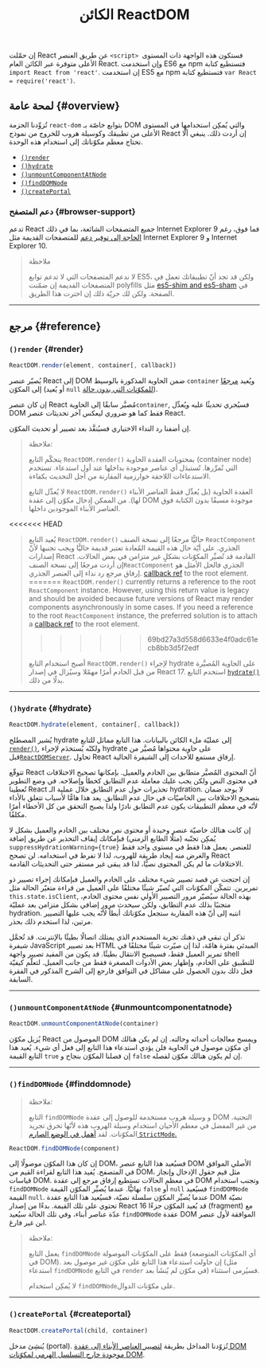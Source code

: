 ﻿---
id: react-dom
title: الكائن ReactDOM
layout: docs
category: Reference
permalink: docs/react-dom.html
---

إن حمّلت React عن طريق العنصر ‎`<script>‎ `فستكون هذه الواجهة ذات المستوى الأعلى متوفرة عبر الكائن العام React. وإن استخدمت ES6 مع npm فتستطيع كتابة ‎`import React from 'react'`‎. إن استخدمت ES5 مع npm فتستطيع كتابة ‎`var React = require('react')`‎.

## لمحة عامة {#overview}

تُزوِّدنا الحزمة `react-dom` بتوابع خاصّة بـ DOM والتي يُمكِن استخدامها في المستوى الأعلى من تطبيقك وكوسيلة هروب للخروج من نموذج React إن أردت ذلك. ينبغي ألّا تحتاج معظم مكوّناتك إلى استخدام هذه الوحدة.

- [`()render`](#render)
- [`()hydrate`](#hydrate)
- [`()unmountComponentAtNode`](#unmountcomponentatnode)
- [`()findDOMNode`](#finddomnode)
- [`()createPortal`](#createportal)

### دعم المتصفح {#browser-support}

تدعم React جميع المتصفحات الشائعة، بما في ذلك Internet Explorer 9 فما فوق، رغم [الحاجة إلى توفير دعم](/docs/javascript-environment-requirements.html) للمتصفحات القديمة مثل Internet Explorer 9 و Internet Explorer 10.

> ملاحظة
>
> لا ندعم المتصفحات التي لا تدعم توابع ES5، ولكن قد تجد أنّ تطبيقاتك تعمل في المتصفحات القديمة إن ضمّنت polyfills مثل [es5-shim and es5-sham](https://github.com/es-shims/es5-shim) في الصفحة. ولكن لك حريّة ذلك إن اخترت هذا الطريق.

* * *

## مرجع {#reference}

### `()render` {#render}

```javascript
ReactDOM.render(element, container[, callback])
```

يُصيّر عنصر React إلى DOM ضمن الحاوية المذكورة بالوسيط `container` ويُعيد [مرجعًا](/docs/more-about-refs.html) إلى المكوّن (أو يُعيد `null` [للمكوّنات التي بدون حالة](/docs/components-and-props.html#function-and-class-components)).

إن كان عنصر React مُصيَّر سابقًا إلى الحاوية`container`, فسيُجري تحديثًا عليه ويُعدِّل DOM فقط كما هو ضروري ليعكس آخر تحديثات عنصر React.

إن أضفنا رد النداء الاختياري فسيُنفَّذ بعد تصيير أو تحديث المكوّن.

> ملاحظة:
>
> يتحكّم التابع `ReactDOM.render()` بمحتويات العقدة الحاوية (container node)  التي تُمرِّرها. تُستبدَل أي عناصر موجودة بداخلها عند أول استدعاء. تستخدم الاستدعاءات اللاحقة خوارزمية المقارنة من أجل التحديث بكفاءة.
>
> لا يُعدِّل التابع `ReactDOM.render()`   العقدة الحاوية (بل يُعدِّل فقط العناصر الأبناء لها). من الممكن إدخال مكوّن إلى عقدة DOM موجودة مسبقًا بدون الكتابة فوق العناصر الأبناء الموجودين داخلها.
>
<<<<<<< HEAD
> يُعيد التابع `ReactDOM.render()` حاليًّا مرجعًا إلى نسخة الصنف `ReactComponent` الجذري. على أيّة حال هذه القيمة المُعادة تعتبر قديمة حاليًّا ويجب تجنبها لأنّ إصدارات React القادمة قد تُصيِّر المكوّنات بشكلٍ غير متزامن في بعض الحالات. إن أردت مرجعًا إلى نسخة الصنف`ReactComponent`  الجذري فالحل الأمثل هو إرفاق مرجع رد نداء إلى العنصر الجذري.
> [callback ref](/docs/more-about-refs.html#the-ref-callback-attribute) to the root element.
=======
> `ReactDOM.render()` currently returns a reference to the root `ReactComponent` instance. However, using this return value is legacy
> and should be avoided because future versions of React may render components asynchronously in some cases. If you need a reference to the root `ReactComponent` instance, the preferred solution is to attach a
> [callback ref](/docs/refs-and-the-dom.html#callback-refs) to the root element.
>>>>>>> 69bd27a3d558d6633e4f0adc61ecb8bb3d5f2edf
>
> أصبح استخدام التابع `ReactDOM.render()` لإجراء hydrate على الحاوية المُصيَّرة من قبل الخادم أمرًا مهمًلا وسيُزال في إصدار React 17. استخدم التابع [`hydrate()`](#hydrate) بدلًا من ذلك.

* * *

### `()hydrate` {#hydrate}

```javascript
ReactDOM.hydrate(element, container[, callback])
```

يُشير المصطلح hydrate إلى عمليّة ملء الكائن بالبيانات. هذا التابع مماثل للتابع [`render()`](#render), ولكنّه يُستخدَم لإجراء hydrate على حاوية محتواها مُصيَّر من قبل[`ReactDOMServer`](/docs/react-dom-server.html). تحاول React إرفاق مستمع للأحداث إلى الشيفرة الحالية.

تتوقّع React أنّ المحتوى المُصيَّر متطابق بين الخادم والعميل. بإمكانها تصحيح الاختلافات في محتوى النص ولكن يجب عليك معاملة عدم التطابق كخطأ وإصلاحه. في وضع التطوير تُعطينا React تحذيرات حول عدم التطابق خلال عملية الـ hydration. لا يوجد ضمان بتصحيح الاختلافات بين الخاصيّات في حال عدم التطابق. يعد هذا هامًّا لأسباب تتعلق بالأداء لأنّه في معظم التطبيقات يكون عدم التطابق نادرًا ولذا يصبح التحقق من كل الأخطاء أمرًا مكلفًا.

إن كانت هنالك خاصيّة عنصر وحيدة أو محتوى نص مختلف بين الخادم والعميل بشكل لا يُمكِن تجنّبه (مثلًا الطابع الزمني) فبإمكانك إيقاف التحذير عن طريق إضافة  `suppressHydrationWarning={true}` للعنصر. يعمل هذا فقط في مستوى واحد فقط والغرض منه إيجاد طريقة للهروب، لذا لا تفرط في استخدامه. لن تصحح React الاختلافات ما لم يكن المحتوى نصيًّا، لذا قد يبقى غير مستقر حتى التحديثات القادمة.

إن احتجت عن قصد تصيير شيء مختلف على الخادم والعميل فبإمكانك إجراء تصيير ذو تمريرين. تتمكّن المكوّنات التي تُصيّر شيئًا مختلفًا على العميل من قراءة متغيّر الحالة مثل  `this.state.isClient`, بهذه الحالة سيُصيّر مرور التصيير الأولي نفس محتوى الخادم، متجنبًا بذلك عدم التطابق، ولكن سيحدث مرور إضافي بشكل متزامن بعد عمليّة hydration. انتبه إلى أنّ هذه المقاربة ستجعل مكوّناتك أبطأ لأنّه يجب عليها التصيير مرتين، لذا استخدم ذلك بحذر.

تذكر أن تبقي في ذهنك تجربة المستخدم الذي يمتلك اتصالًا بطيئًا بالإنترنت. قد تُحمَّل شيفرة JavaScript بعد تصيير HTML المبدئي بفترة هامّة، لذا إن صيّرت شيئًا مختلفًا في تمرير العميل فقط، فسيصبح الانتقال بطيئًا. قد يكون من المفيد تصيير واجهة shell للتطبيق على الخادم، وإظهار بعض الأدوات المصغرة فقط من جانب العميل. لتعلّم كيفيّة فعل ذلك بدون الحصول على مشاكل في التوافق فارجع إلى الشرح المذكور في الفقرة السابقة.

* * *

### `()unmountComponentAtNode` {#unmountcomponentatnode}

```javascript
ReactDOM.unmountComponentAtNode(container)
```

يُزيل مكوّن React الموصول من DOM ويمسح معالجات أحداثه وحالته. إن لم يكن هنالك أي مكوّن موصول في الحاوية فلن يؤدي استدعاء هذا التابع إلى فعل أي شيء. يُعيد هذا التابع القيمة `true` إن فصلنا المكوّن بنجاح و `false` إن لم يكون هنالك مكوّن لفصله.

* * *

### `()findDOMNode` {#finddomnode}

> ملاحظة:
>
> التابع `findDOMNode` و وسيلة هروب مستخدمة للوصول إلى عقدة DOM التحتية. من غير المفضل في معظم الأحيان استخدام وسيلة الهروب هذه لأنّها تخرق تجريد المكوّنات. لقد  [أهمل في الوضع الصارم `StrictMode`.](/docs/strict-mode.html#warning-about-deprecated-finddomnode-usage)

```javascript
ReactDOM.findDOMNode(component)
```

إن كان هذا المكوّن موصولًا إلى DOM، فسيُعيد هذا التابع عنصر DOM الأصلي الموافق في المتصفح. يُفيد هذا التابع لقراءة القيم من DOM، مثل قيم حقول الإدخال وإنجاز قياسات DOM. في معظم الحالات تستطيع إرفاق مرجع إلى عقدة DOM وتجنب استخدام `findDOMNode` نهائيًّا.
عندما يُصيِّر المكوّن القيمة `false` أو `null` فسيُعيد `findDOMNode` القيمة `null`. عندما يُصيِّر المكوّن سلسلة نصيّة، فسيُعيد هذا التابع عقدة DOM نصيّة تحتوي على تلك القيمة. بدءًا من إصدار React 16 قد يُعيد المكوّن جزءًا (fragment) مع عدّة عناصر أبناء، وفي تلك الحالة سيُعيد `findDOMNode` عقدة DOM الموافقة لأول عنصر ابن غير فارغ.

> ملاحظة:
>
> يعمل التابع `findDOMNode` فقط على المكوّنات الموصولة (أي المكوّنات المتوضعة في DOM). إن حاولت استدعاء هذا التابع على مكوّن غير موصول بعد (مثل استدعاء `findDOMNode` في التابع `render` في مكوّن لم يُنشَأ بعد) فسيُرمى استثناء.
>
> لا يُمكِن استخدام `findDOMNode`على مكوّنات الدوال.

* * *

### `()createPortal` {#createportal}

```javascript
ReactDOM.createPortal(child, container)
```

يُنشِئ مدخل (portal). تُزوّدنا المداخل بطريقة [لتصيير العناصر الأبناء إلى عقدة DOM موجودة خارج التسلسل الهرمي لمكوّنات DOM](/docs/portals.html).